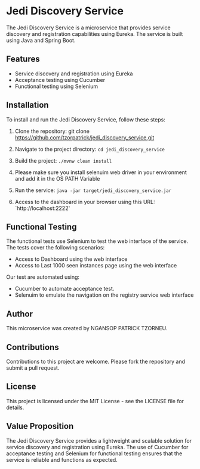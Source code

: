 # Jedi Discovery Service

The Jedi Discovery Service is a microservice that provides service discovery and registration capabilities using Eureka. The service is built using Java and Spring Boot.

## Features

- Service discovery and registration using Eureka
- Acceptance testing using Cucumber
- Functional testing using Selenium

## Installation

To install and run the Jedi Discovery Service, follow these steps:

1. Clone the repository:
   git clone https://github.com/tzorpatrick/jedi_discovery_service.git

2. Navigate to the project directory:
`cd jedi_discovery_service`

3. Build the project:
   `./mvnw clean install`

4. Please make sure you install selenuim web driver in your environment and add it in the OS PATH Variable
5. Run the service:
  `java -jar target/jedi_discovery_service.jar`
5. Access to the dashboard in  your browser using this URL:
`http://localhost:2222'

## Functional Testing

The functional tests use Selenium to test the web interface of the service. The tests cover the following scenarios:

- Access to Dashboard using the web interface
- Access to Last 1000 seen instances page using the web interface

Our test are automated using:
- Cucumber to automate acceptance test.
- Selenuim to emulate the navigation on the registry service web interface


## Author

This microservice was created by NGANSOP PATRICK TZORNEU.

## Contributions

Contributions to this project are welcome. Please fork the repository and submit a pull request.

## License

This project is licensed under the MIT License - see the LICENSE file for details.

## Value Proposition

The Jedi Discovery Service provides a lightweight and scalable solution for service discovery and registration using Eureka. The use of Cucumber for acceptance testing and Selenium for functional testing ensures that the service is reliable and functions as expected.